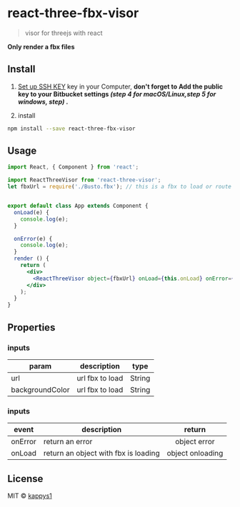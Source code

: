 # react-three-fbx-visor

> visor for threejs with react

**Only render a fbx files**

## Install
1. [Set up SSH KEY](https://confluence.atlassian.com/bitbucket/set-up-an-ssh-key-728138079.html) key in your Computer, **don't forget to Add the public key to your Bitbucket settings *(step 4 for macOS/Linux,step 5 for windows, step)* .**

2. install
```bash
npm install --save react-three-fbx-visor
```

## Usage

```jsx
import React, { Component } from 'react';

import ReactThreeVisor from 'react-three-visor';
let fbxUrl = require('./Busto.fbx'); // this is a fbx to load or route to load.


export default class App extends Component {
  onLoad(e) {
    console.log(e);
  }

  onError(e) {
    console.log(e);
  }
  render () {
    return (
      <div>
        <ReactThreeVisor object={fbxUrl} onLoad={this.onLoad} onError={this.onError}/>
      </div>
    );
  }
}

```
## Properties

### inputs
| param        | description           | type  |
| ------------- | -------------------- | :-----:
| url | url fbx to load | String |
| backgroundColor | url fbx to load | String |

### inputs
| event        | description           | return |
| ------------- | -------------------- | :-----: |
| onError | return an error | object  error |
| onLoad | return an object with fbx is loading | object onloading |

## License
MIT © [kappys1](https://github.com/kappys1)
